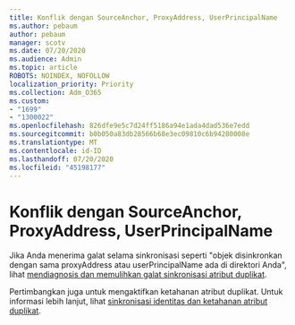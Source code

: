 ```yaml
---
title: Konflik dengan SourceAnchor, ProxyAddress, UserPrincipalName
ms.author: pebaum
author: pebaum
manager: scotv
ms.date: 07/20/2020
ms.audience: Admin
ms.topic: article
ROBOTS: NOINDEX, NOFOLLOW
localization_priority: Priority
ms.collection: Adm_O365
ms.custom:
- "1699"
- "1300022"
ms.openlocfilehash: 826dfe9e5c7d24ff5186a94e1ada4dad536e7edd
ms.sourcegitcommit: b0b050a83db28566b68e3ec09810c6b94280008e
ms.translationtype: MT
ms.contentlocale: id-ID
ms.lasthandoff: 07/20/2020
ms.locfileid: "45198177"
---
```

# <a name="conflicts-with-sourceanchor-proxyaddress-userprincipalname"></a>Konflik dengan SourceAnchor, ProxyAddress, UserPrincipalName

Jika Anda menerima galat selama sinkronisasi seperti "objek disinkronkan dengan sama proxyAddress atau userPrincipalName ada di direktori Anda", lihat [mendiagnosis dan memulihkan galat sinkronisasi atribut duplikat](https://docs.microsoft.com/azure/active-directory/hybrid/how-to-connect-health-diagnose-sync-errors).

Pertimbangkan juga untuk mengaktifkan ketahanan atribut duplikat. Untuk informasi lebih lanjut, lihat [sinkronisasi identitas dan ketahanan atribut duplikat](https://aka.ms/duplicateattributeresiliency).